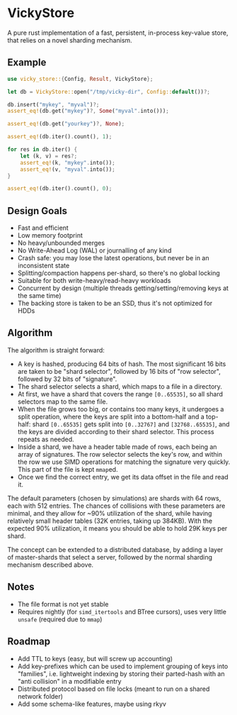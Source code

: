 # VickyStore
A pure rust implementation of a fast, persistent, in-process key-value store, that relies on a novel sharding 
mechanism. 

## Example
```rust
use vicky_store::{Config, Result, VickyStore};

let db = VickyStore::open("/tmp/vicky-dir", Config::default())?;

db.insert("mykey", "myval")?;
assert_eq!(db.get("mykey")?, Some("myval".into()));

assert_eq!(db.get("yourkey")?, None);

assert_eq!(db.iter().count(), 1);

for res in db.iter() {
    let (k, v) = res?;
    assert_eq!(k, "mykey".into());
    assert_eq!(v, "myval".into());
}

assert_eq!(db.iter().count(), 0);
```

## Design Goals
* Fast and efficient
* Low memory footprint
* No heavy/unbounded merges
* No Write-Ahead Log (WAL) or journalling of any kind
* Crash safe: you may lose the latest operations, but never be in an inconsistent state
* Splitting/compaction happens per-shard, so there's no global locking
* Suitable for both write-heavy/read-heavy workloads
* Concurrent by design (multiple threads getting/setting/removing keys at the same time)
* The backing store is taken to be an SSD, thus it's not optimized for HDDs

## Algorithm
The algorithm is straight forward: 
* A key is hashed, producing 64 bits of hash. The most significant 16 bits are taken to be "shard selector", followed
  by 16 bits of "row selector", followed by 32 bits of "signature".
* The shard selector selects a shard, which maps to a file in a directory.
* At first, we have a shard that covers the range `[0..65535]`, so all shard selectors map to the same file.
* When the file grows too big, or contains too many keys, it undergoes a split operation, where the keys are 
  split into a bottom-half and a top-half: shard `[0..65535]` gets split into `[0..32767]` and `[32768..65535]`, and 
  the keys are divided according to their shard selector. This process repeats as needed.
* Inside a shard, we have a header table made of rows, each being an array of signatures. The row selector selects 
  the key's row, and within the row we use SIMD operations for matching the signature very quickly. This 
  part of the file is kept `mmap`ed.
* Once we find the correct entry, we get its data offset in the file and read it. 
  
The default parameters (chosen by simulations) are shards with 64 rows, each with 512 entries. The chances 
of collisions with these parameters are minimal, and they allow for ~90% utilization of the shard, while
having relatively small header tables (32K entries, taking up 384KB). With the expected 90% utilization, it means
you should be able to hold 29K keys per shard.

The concept can be extended to a distributed database, by adding a layer of master-shards that select a 
server, followed by the normal sharding mechanism described above.

## Notes
* The file format is not yet stable
* Requires nightly (for `simd_itertools` and BTree cursors), uses very little `unsafe` (required due to `mmap`)

## Roadmap
* Add TTL to keys (easy, but will screw up accounting)
* Add key-prefixes which can be used to implement grouping of keys into "families", i.e. lightweight indexing
  by storing their parted-hash with an "anti collision" in a modifiable entry
* Distributed protocol based on file locks (meant to run on a shared network folder)
* Add some schema-like features, maybe using rkyv
